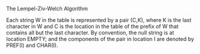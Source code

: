 The Lempel-Ziv-Welch Algorithm

Each string W in the table is represented by a pair (C,K), where K is the
last character in W and C is the location in the table of the prefix of W
that contains all but the last character.  By convention, the null string is
at location EMPTY; and the components of the pair in location I are denoted
by PREF(I) and CHAR(I).
